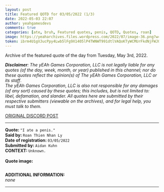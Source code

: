 ```yaml
---
layout: post
title: Featured QOTD for 03/05/2022 (1/3)
date: 2022-05-03 22:07
author: yeahgamesdevs
comments: true
categories: [ate, bruh, Featured quotes, penis, QOTD, Quotes, roan]
image: https://yeaharchives.files.wordpress.com/2022/07/image-36.png?w=505
token: ibrm4U1gVJucPpy4Lwb5lFg9X1405lP4TWNWT991dtlVAQoKTyWCMUrFkdNjFWJOQS1YtdD8hNGK1oNKpH4NOBb57nXZ1K189nsbPuOanKcwv1PEOa2wgpmRiUTgBZUUXp7N3IRPAtNQ
---
```

<!-- wp:paragraph -->
<p>Archive of the featured quote of the day from Tuesday, May 3rd, 2022. </p>
<!-- /wp:paragraph -->

<!-- wp:paragraph -->
<p><em><strong>Disclaimer</strong>: The yEAh Games Corporation, LLC is not legally liable for any quotes (of the day, week, month, or year) published in this channel; nor do these quotes reflect the opinion(s) of The yEAh Games Corporation, LLC or its staff</em>.<br><em>The yEAh Games Corporation, LLC is also not responsible for any damages (of any sort) caused by these quotes; this includes, but is not limited to: libel, defamation, and slander. All quotes here are submitted by their respective submitters (viewable on the archives), and for legal help, you must talk to them.</em><br><a href="https://cdn.discordapp.com/attachments/958100064079839303/964566123628609628/unknown.png"></a></p>
<!-- /wp:paragraph -->

<!-- wp:buttons {"layout":{"type":"flex","justifyContent":"left"}} -->
<div class="wp-block-buttons"><!-- wp:button {"textColor":"vivid-cyan-blue","align":"center","style":{"border":{"radius":"18px"}},"className":"is-style-fill"} -->
<div class="wp-block-button aligncenter is-style-fill"><a class="wp-block-button__link has-vivid-cyan-blue-color has-text-color wp-element-button" href="https://discord.com/channels/887052880782176266/958100064079839303/971151974353489970" style="border-radius:18px;">ORIGINAL DISCORD POST</a></div>
<!-- /wp:button --></div>
<!-- /wp:buttons -->

<!-- wp:separator {"align":"center","className":"is-style-wide"} -->
<hr class="wp-block-separator aligncenter has-alpha-channel-opacity is-style-wide" />
<!-- /wp:separator -->

<!-- wp:paragraph -->
<p><strong>Quote: </strong><code>"I ate a penis."</code><br><strong>Said by: </strong><code>Roan Thien Nhan Ly</code><br><strong>Date of registration: </strong><code>03/05/2022</code> <br><strong>Submitted by: </strong><code>Aidan Kuhn</code><br><strong>CONTEXT: </strong><code>Unknown.<br></code><br><strong>Quote image:</strong></p>
<!-- /wp:paragraph -->

<!-- wp:image {"id":835,"sizeSlug":"large","linkDestination":"none"} -->
<figure class="wp-block-image size-large"><img src="https://yeaharchives.files.wordpress.com/2022/07/image-36.png?w=505" alt="" class="wp-image-835" /></figure>
<!-- /wp:image -->

<!-- wp:paragraph -->
<p><strong>ADDITIONAL INFORMATION:</strong><br><em>none</em></p>
<!-- /wp:paragraph -->

<!-- wp:separator {"className":"is-style-wide"} -->
<hr class="wp-block-separator has-alpha-channel-opacity is-style-wide" />
<!-- /wp:separator -->
